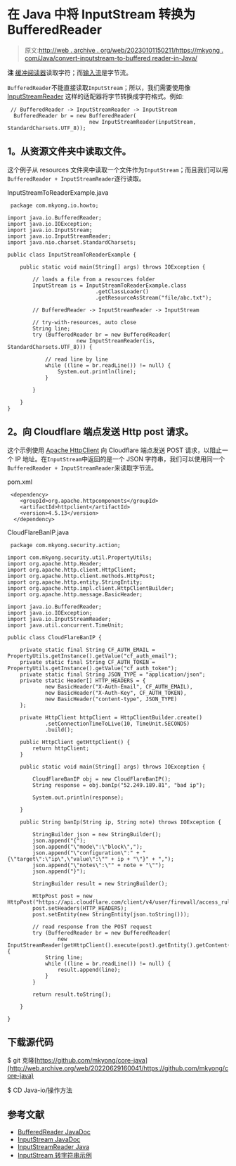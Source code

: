 # 在 Java 中将 InputStream 转换为 BufferedReader

> 原文:[http://web . archive . org/web/20230101150211/https://mkyong . com/Java/convert-inputstream-to-buffered reader-in-Java/](http://web.archive.org/web/20230101150211/https://mkyong.com/java/convert-inputstream-to-bufferedreader-in-java/)

**注**
[缓冲阅读器](http://web.archive.org/web/20220629160041/https://docs.oracle.com/en/java/javase/11/docs/api/java.base/java/io/BufferedReader.html)读取字符；而[输入流](http://web.archive.org/web/20220629160041/https://docs.oracle.com/en/java/javase/11/docs/api/java.base/java/io/InputStream.html)是字节流。

`BufferedReader`不能直接读取`InputStream`；所以，我们需要使用像 [InputStreamReader](http://web.archive.org/web/20220629160041/https://docs.oracle.com/en/java/javase/11/docs/api/java.base/java/io/InputStreamReader.html) 这样的适配器将字节转换成字符格式。例如:

```
 // BufferedReader -> InputStreamReader -> InputStream
  BufferedReader br = new BufferedReader(
                          new InputStreamReader(inputStream, StandardCharsets.UTF_8)); 
```

## 1。从资源文件夹中读取文件。

这个例子从 resources 文件夹中读取一个文件作为`InputStream`；而且我们可以用`BufferedReader + InputStreamReader`逐行读取。

InputStreamToReaderExample.java

```
 package com.mkyong.io.howto;

import java.io.BufferedReader;
import java.io.IOException;
import java.io.InputStream;
import java.io.InputStreamReader;
import java.nio.charset.StandardCharsets;

public class InputStreamToReaderExample {

    public static void main(String[] args) throws IOException {

        // loads a file from a resources folder
        InputStream is = InputStreamToReaderExample.class
                            .getClassLoader()
                            .getResourceAsStream("file/abc.txt");

        // BufferedReader -> InputStreamReader -> InputStream

        // try-with-resources, auto close
        String line;
        try (BufferedReader br = new BufferedReader(
                      new InputStreamReader(is, StandardCharsets.UTF_8))) {

            // read line by line
            while ((line = br.readLine()) != null) {
                System.out.println(line);
            }

        }

    }
} 
```

## 2。向 Cloudflare 端点发送 Http post 请求。

这个示例使用 [Apache HttpClient](/web/20220629160041/https://mkyong.com/java/apache-httpclient-examples/) 向 Cloudflare 端点发送 POST 请求，以阻止一个 IP 地址。在`InputStream`中返回的是一个 JSON 字符串，我们可以使用同一个`BufferedReader + InputStreamReader`来读取字节流。

pom.xml

```
 <dependency>
    <groupId>org.apache.httpcomponents</groupId>
    <artifactId>httpclient</artifactId>
    <version>4.5.13</version>
  </dependency> 
```

CloudFlareBanIP.java

```
 package com.mkyong.security.action;

import com.mkyong.security.util.PropertyUtils;
import org.apache.http.Header;
import org.apache.http.client.HttpClient;
import org.apache.http.client.methods.HttpPost;
import org.apache.http.entity.StringEntity;
import org.apache.http.impl.client.HttpClientBuilder;
import org.apache.http.message.BasicHeader;

import java.io.BufferedReader;
import java.io.IOException;
import java.io.InputStreamReader;
import java.util.concurrent.TimeUnit;

public class CloudFlareBanIP {

    private static final String CF_AUTH_EMAIL = PropertyUtils.getInstance().getValue("cf_auth_email");
    private static final String CF_AUTH_TOKEN = PropertyUtils.getInstance().getValue("cf_auth_token");
    private static final String JSON_TYPE = "application/json";
    private static Header[] HTTP_HEADERS = {
            new BasicHeader("X-Auth-Email", CF_AUTH_EMAIL),
            new BasicHeader("X-Auth-Key", CF_AUTH_TOKEN),
            new BasicHeader("content-type", JSON_TYPE)
    };

    private HttpClient httpClient = HttpClientBuilder.create()
            .setConnectionTimeToLive(10, TimeUnit.SECONDS)
            .build();

    public HttpClient getHttpClient() {
        return httpClient;
    }

    public static void main(String[] args) throws IOException {

        CloudFlareBanIP obj = new CloudFlareBanIP();
        String response = obj.banIp("52.249.189.81", "bad ip");

        System.out.println(response);

    }

    public String banIp(String ip, String note) throws IOException {

        StringBuilder json = new StringBuilder();
        json.append("{");
        json.append("\"mode\":\"block\",");
        json.append("\"configuration\":" + "{\"target\":\"ip\",\"value\":\"" + ip + "\"}" + ",");
        json.append("\"notes\":\"" + note + "\"");
        json.append("}");

        StringBuilder result = new StringBuilder();

        HttpPost post = new HttpPost("https://api.cloudflare.com/client/v4/user/firewall/access_rules/rules");
        post.setHeaders(HTTP_HEADERS);
        post.setEntity(new StringEntity(json.toString()));

        // read response from the POST request
        try (BufferedReader br = new BufferedReader(
                new InputStreamReader(getHttpClient().execute(post).getEntity().getContent()))) {
            String line;
            while ((line = br.readLine()) != null) {
                result.append(line);
            }
        }

        return result.toString();

    }

} 
```

## 下载源代码

$ git 克隆[https://github.com/mkyong/core-java](http://web.archive.org/web/20220629160041/https://github.com/mkyong/core-java)

$ CD Java-io/操作方法

## 参考文献

*   [BufferedReader JavaDoc](http://web.archive.org/web/20220629160041/https://docs.oracle.com/en/java/javase/11/docs/api/java.base/java/io/BufferedReader.html)
*   [InputStream JavaDoc](http://web.archive.org/web/20220629160041/https://docs.oracle.com/en/java/javase/11/docs/api/java.base/java/io/InputStream.html)
*   [InputStreamReader Java](http://web.archive.org/web/20220629160041/https://docs.oracle.com/en/java/javase/11/docs/api/java.base/java/io/InputStreamReader.html)
*   [InputStream 转字符串示例](/web/20220629160041/https://mkyong.com/java/how-to-convert-inputstream-to-string-in-java/)

<input type="hidden" id="mkyong-current-postId" value="16426">